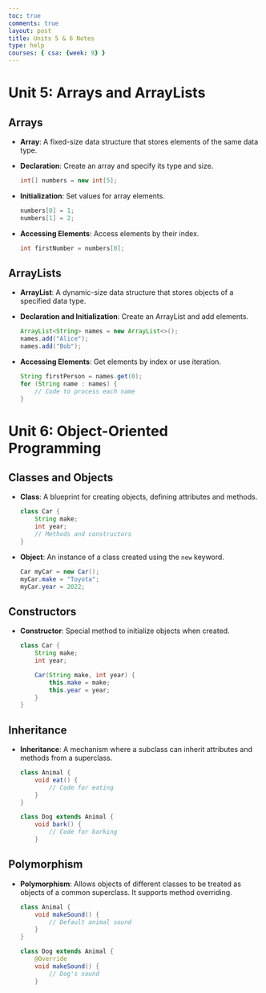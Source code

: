 ```yaml
---
toc: true
comments: true
layout: post
title: Units 5 & 6 Notes
type: help
courses: { csa: {week: 9} }
---
```


# Unit 5: Arrays and ArrayLists

## Arrays
- **Array**: A fixed-size data structure that stores elements of the same data type.
- **Declaration**: Create an array and specify its type and size.
  ```java
  int[] numbers = new int[5];
  ```

- **Initialization**: Set values for array elements.
  ```java
  numbers[0] = 1;
  numbers[1] = 2;
  ```

- **Accessing Elements**: Access elements by their index.
  ```java
  int firstNumber = numbers[0];
  ```

## ArrayLists
- **ArrayList**: A dynamic-size data structure that stores objects of a specified data type.
- **Declaration and Initialization**: Create an ArrayList and add elements.
  ```java
  ArrayList<String> names = new ArrayList<>();
  names.add("Alice");
  names.add("Bob");
  ```

- **Accessing Elements**: Get elements by index or use iteration.
  ```java
  String firstPerson = names.get(0);
  for (String name : names) {
      // Code to process each name
  }
  ```

# Unit 6: Object-Oriented Programming

## Classes and Objects
- **Class**: A blueprint for creating objects, defining attributes and methods.
  ```java
  class Car {
      String make;
      int year;
      // Methods and constructors
  }
  ```

- **Object**: An instance of a class created using the `new` keyword.
  ```java
  Car myCar = new Car();
  myCar.make = "Toyota";
  myCar.year = 2022;
  ```

## Constructors
- **Constructor**: Special method to initialize objects when created.
  ```java
  class Car {
      String make;
      int year;

      Car(String make, int year) {
          this.make = make;
          this.year = year;
      }
  }
  ```

## Inheritance
- **Inheritance**: A mechanism where a subclass can inherit attributes and methods from a superclass.
  ```java
  class Animal {
      void eat() {
          // Code for eating
      }
  }

  class Dog extends Animal {
      void bark() {
          // Code for barking
      }
  ```

## Polymorphism
- **Polymorphism**: Allows objects of different classes to be treated as objects of a common superclass. It supports method overriding.
  ```java
  class Animal {
      void makeSound() {
          // Default animal sound
      }
  }

  class Dog extends Animal {
      @Override
      void makeSound() {
          // Dog's sound
      }
  ```
